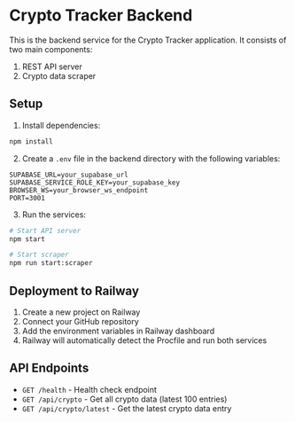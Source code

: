 # Crypto Tracker Backend

This is the backend service for the Crypto Tracker application. It consists of two main components:
1. REST API server
2. Crypto data scraper

## Setup

1. Install dependencies:
```bash
npm install
```

2. Create a `.env` file in the backend directory with the following variables:
```
SUPABASE_URL=your_supabase_url
SUPABASE_SERVICE_ROLE_KEY=your_supabase_key
BROWSER_WS=your_browser_ws_endpoint
PORT=3001
```

3. Run the services:
```bash
# Start API server
npm start

# Start scraper
npm run start:scraper
```

## Deployment to Railway

1. Create a new project on Railway
2. Connect your GitHub repository
3. Add the environment variables in Railway dashboard
4. Railway will automatically detect the Procfile and run both services

## API Endpoints

- `GET /health` - Health check endpoint
- `GET /api/crypto` - Get all crypto data (latest 100 entries)
- `GET /api/crypto/latest` - Get the latest crypto data entry
